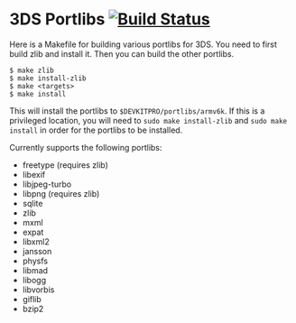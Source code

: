 3DS Portlibs [![Build Status](https://travis-ci.org/Cruel/3ds_portlibs.svg?branch=master)](https://travis-ci.org/Cruel/3ds_portlibs)
============

Here is a Makefile for building various portlibs for 3DS. You need to first
build zlib and install it. Then you can build the other portlibs.

    $ make zlib
    $ make install-zlib
    $ make <targets>
    $ make install

This will install the portlibs to `$DEVKITPRO/portlibs/armv6k`. If this is a
privileged location, you will need to `sudo make install-zlib` and `sudo make
install` in order for the portlibs to be installed.

Currently supports the following portlibs:

* freetype (requires zlib)
* libexif
* libjpeg-turbo
* libpng (requires zlib)
* sqlite
* zlib
* mxml
* expat
* libxml2
* jansson
* physfs
* libmad
* libogg
* libvorbis
* giflib
* bzip2
